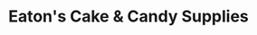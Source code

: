 ---
title: "Eaton's Cake & Candy Supplies"
url: /hooksett/eatons-cake-and-candy-supplies/
shop: craft
---